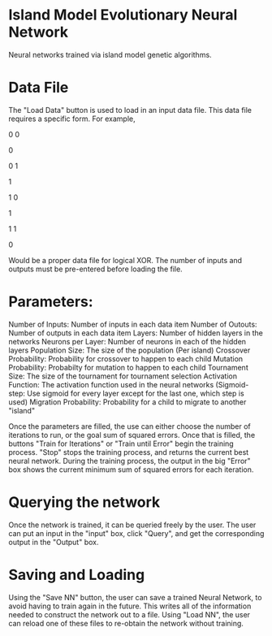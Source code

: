 # Island Model Evolutionary Neural Network
Neural networks trained via island model genetic algorithms.

# Data File
The "Load Data" button is used to load in an input data file. This data file requires a specific form. For example,

0 0

0

0 1

1

1 0

1

1 1

0

Would be a proper data file for logical XOR. The number of inputs and outputs must be pre-entered before loading the file.

# Parameters:
Number of Inputs: Number of inputs in each data item
Number of Outouts: Number of outputs in each data item
Layers: Number of hidden layers in the networks
Neurons per Layer: Number of neurons in each of the hidden layers
Population Size: The size of the population (Per island)
Crossover Probability: Probability for crossover to happen to each child
Mutation Probability: Probabilty for mutation to happen to each child
Tournament Size: The size of the tournament for tournament selection
Activation Function: The activation function used in the neural networks
  (Sigmoid-step: Use sigmoid for every layer except for the last one, which step is used)
Migration Probability: Probability for a child to migrate to another "island"

Once the parameters are filled, the use can either choose the number of iterations to run, or the goal sum of squared errors. Once that is filled, the buttons "Train for Iterations" or "Train until Error" begin the training process. "Stop" stops the training process, and returns the current best neural network. During the training process, the output in the big "Error" box shows the current minimum sum of squared errors for each iteration.

# Querying the network
Once the network is trained, it can be queried freely by the user. The user can put an input in the "input" box, click "Query", and get the corresponding output in the "Output" box.

# Saving and Loading
Using the "Save NN" button, the user can save a trained Neural Network, to avoid having to train again in the future. This writes all of the information needed to construct the network out to a file. Using "Load NN", the user can reload one of these files to re-obtain the network without training.
